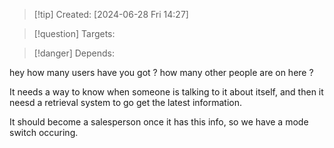 
>[!tip] Created: [2024-06-28 Fri 14:27]

>[!question] Targets: 

>[!danger] Depends: 

hey how many users have you got ?
how many other people are on here ?

It needs a way to know when someone is talking to it about itself, and then it neesd a retrieval system to go get the latest information.

It should become a salesperson once it has this info, so we have a mode switch occuring.